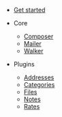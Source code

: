 * [Get started](/README.md)

* Core

  * [Composer](/core/composer.md)
  * [Mailer](/core/mailer.md)
  * [Walker](/core/walker.md)

* Plugins

  * [Addresses](/plugins/addresses.md)
  * [Categories](/plugins/categories.md)
  * [Files](/core/files.md)
  * [Notes](/notes/notes.md)
  * [Rates](/core/rates.md)